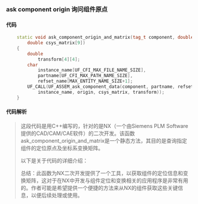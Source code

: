 ### ask component origin 询问组件原点

#### 代码

```cpp
    static void ask_component_origin_and_matrix(tag_t component, double origin[3],  
        double csys_matrix[9])  
    {  
        double  
            transform[4][4];  
        char  
            instance_name[UF_CFI_MAX_FILE_NAME_SIZE],  
            partname[UF_CFI_MAX_PATH_NAME_SIZE],  
            refset_name[MAX_ENTITY_NAME_SIZE+1];  
        UF_CALL(UF_ASSEM_ask_component_data(component, partname, refset_name,  
            instance_name, origin, csys_matrix, transform));  
    }

```

#### 代码解析

> 这段代码是用C++编写的，针对的是NX（一个由Siemens PLM Software提供的CAD/CAM/CAE软件）的二次开发。该函数ask_component_origin_and_matrix是一个静态方法，其目的是查询指定组件的定位原点及坐标系变换矩阵。
>
> 以下是关于代码的详细介绍：
>
> 总结：此函数为NX二次开发提供了一个工具，以获取组件的定位信息和变换矩阵，这对于在NX中开发与组件定位和变换相关的应用程序是非常有用的。作者可能是希望提供一个便捷的方法来从NX的组件获取这些关键信息，以便后续处理或使用。
>
